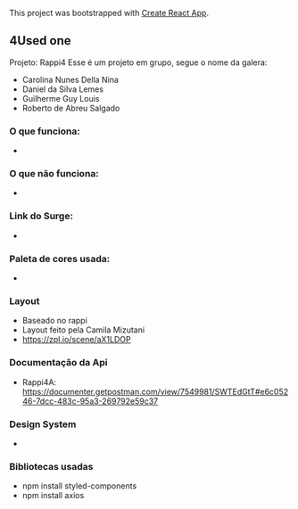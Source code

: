 This project was bootstrapped with [Create React App](https://github.com/facebook/create-react-app).

## 4Used one

Projeto: Rappi4
Esse é um projeto em grupo, segue o nome da galera:
 
  - Carolina Nunes Della Nina
  - Daniel da Silva Lemes
  - Guilherme Guy Louis
  - Roberto de Abreu Salgado

### O que funciona:

- 

### O que não funciona:

- 

### Link do Surge:

- 


### Paleta de cores usada:

- 

### Layout

- Baseado no rappi
- Layout feito pela Camila Mizutani
- https://zpl.io/scene/aX1LDOP

### Documentação da Api

- Rappi4A: https://documenter.getpostman.com/view/7549981/SWTEdGtT#e6c05246-7dcc-483c-95a3-269792e59c37

### Design System

- 

### Bibliotecas usadas

- npm install styled-components
- npm install axios

